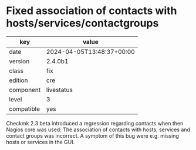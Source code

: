 [//]: # (werk v2)
# Fixed association of contacts with hosts/services/contactgroups

key        | value
---------- | ---
date       | 2024-04-05T13:48:37+00:00
version    | 2.4.0b1
class      | fix
edition    | cre
component  | livestatus
level      | 3
compatible | yes

Checkmk 2.3 beta introduced a regression regarding contacts when
then Nagios core was used: The association of contacts with hosts,
services and contact groups was incorrect. A symptom of this bug
were e.g. missing hosts or services in the GUI.
